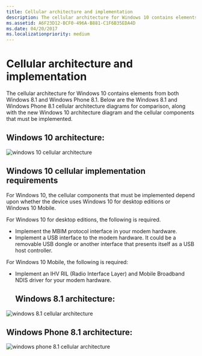 ```yaml
---
title: Cellular architecture and implementation
description: The cellular architecture for Windows 10 contains elements from both Windows 8.1 and Windows Phone 8.1.
ms.assetid: A6F23D12-BCF0-496A-B881-C1F6B35EDA4D
ms.date: 04/20/2017
ms.localizationpriority: medium
---
```


# Cellular architecture and implementation


The cellular architecture for Windows 10 contains elements from both Windows 8.1 and Windows Phone 8.1. Below are the Windows 8.1 and Windows Phone 8.1 cellular architecture diagrams for comparison, along with the new Windows 10 architecture diagram and the cellular components that must be implemented.

## Windows 10 architecture:


![windows 10 cellular architecture](images/win10-cellular-architecture.png)

## Windows 10 cellular implementation requirements


For Windows 10, the cellular components that must be implemented depend upon whether the device uses Windows 10 for desktop editions or Windows 10 Mobile.

For Windows 10 for desktop editions, the following is required.

-   Implement the MBIM protocol interface in your modem hardware.
-   Implement a USB interface to the modem hardware. It could be a removable USB dongle or another interface that presents itself as a USB host controller.

For Windows 10 Mobile, the following is required:

- Implement an IHV RIL (Radio Interface Layer) and Mobile Broadband NDIS driver for your modem hardware.
  ## Windows 8.1 architecture:


![windows 8.1 cellular architecture](images/win81-cellular-architecture.png)

## Windows Phone 8.1 architecture:


![windows phone 8.1 cellular architecture](images/winphone81-cellular-architecture.png)


 

 






